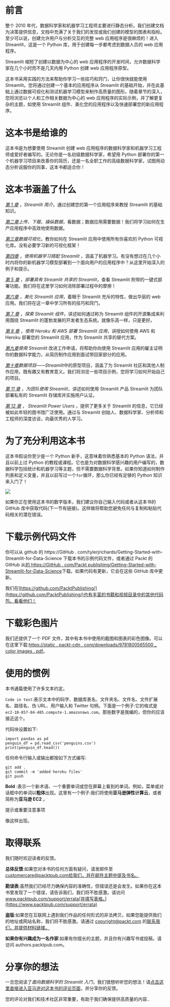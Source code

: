 

# 前言

整个 2010 年代，数据科学家和机器学习工程师主要进行静态分析。我们创建文档为决策提供信息，文档中充满了关于我们的发现或我们创建的模型的图表和指标。至少可以说，创建允许用户与分析交互的完整 web 应用程序是很麻烦的！进入 Streamlit，这是一个 Python 库，用于创建每一步都考虑到数据人员的 web 应用程序。

Streamlit 缩短了创建以数据为中心的 web 应用程序的开发时间，允许数据科学家在几个小时而不是几天内用 Python 创建 web 应用程序原型。

这本书采用实践的方法来帮助你学习一些技巧和窍门，让你很快就能使用 Streamlit。您将通过创建一个基本的应用程序从 Streamlit 的基础开始，并在此基础上通过数据可视化和测试机器学习模型来制作高质量的图形。随着章节的深入，您将浏览以个人和工作相关数据为中心的 web 应用程序的实际示例，并了解更复杂的主题，如使用 Streamlit 组件、美化您的应用程序以及快速部署您的新应用程序。

# 这本书是给谁的

这本书是为想要使用 Streamlit 创建 web 应用程序的数据科学家和机器学习工程师或爱好者编写的。无论你是一名初级数据科学家，希望用 Python 部署你的第一个机器学习项目来改善你的简历，还是一名全职工作的高级数据科学家，试图用动态分析说服你的同事，这本书都适合你！

# 这本书涵盖了什么

[*第 1 章*](B16864_01_Final_VK_ePub.xhtml#_idTextAnchor014) ，*Streamlit 简介*，通过创建您的第一个应用程序来教授 Streamlit 的基础知识。

[*第二章*](B16864_02_Final_VK_ePub.xhtml#_idTextAnchor024)*上传、下载、操纵数据*，看数据；数据应用需要数据！我们将学习如何在生产应用程序中高效地使用数据。

[*第三章*](B16864_03_Final_VK_ePub.xhtml#_idTextAnchor036)*数据可视化*，教你如何在 Streamlit 应用中使用所有你喜欢的 Python 可视化库。没有必要学习新的可视化框架！

[*第四章*](B16864_04_Final_VK_ePub.xhtml#_idTextAnchor049) ，*使用机器学习搭配 Streamlit* ，涵盖了机器学习。有没有想过在几个小时内将你的新机器学习模型部署到一个面向用户的应用程序中？从这里开始深入的例子和提示。

[*第 5 章*](B16864_05_Final_VK_ePub.xhtml#_idTextAnchor056) ，*部署具有 Streamlit 共享的 Streamlit*，查看 Streamlit 附带的一键式部署功能。我们将在这里学习如何消除部署过程中的摩擦！

[*第六章*](B16864_06_Final_VK_ePub.xhtml#_idTextAnchor065) ，*美化 Streamlit 应用*，着眼于 Streamlit 充斥的特性，做出华丽的 web 应用。我们将在这一章中学习所有的技巧和窍门。

[*第 7 章*](B16864_07_Final_VK_ePub.xhtml#_idTextAnchor074) ，*探索 Streamlit 组件*，讲述如何通过称为 Streamlit 组件的开源集成来利用围绕 Streamlit 的蓬勃发展的开发者生态系统。就像乐高一样，只是更好。

[*第 8 章*](B16864_08_Final_VK_ePub.xhtml#_idTextAnchor081) ，*使用 Heroku 和 AWS 部署 Streamlit 应用*，讲授如何使用 AWS 和 Heroku 部署您的 Streamlit 应用，作为 Streamlit 共享的替代方案。

[*第九章*](B16864_09_Final_VK_ePub.xhtml#_idTextAnchor094)*使用 Streamlit* 改进工作申请，将帮助你向使用 Streamlit 应用的雇主证明你的数据科学能力，从简历制作应用到面试带回家部分的应用。

[*第十章*](B16864_10_Final_VK_ePub.xhtml#_idTextAnchor105)*数据项目——Streamlit*中的原型项目，涵盖了为 Streamlit 社区和其他人制作应用，既有趣又有教育意义。我们将浏览一些项目示例，您将学习如何开始自己的项目。

[*第 11 章*](B16864_11_Final_VK_ePub.xhtml#_idTextAnchor122) ，*为团队使用 Streamlit*，讲述如何使用 Streamlit 产品 Streamlit 为团队部署私有的 Streamlit 存储库并实施用户认证。

[*第 12 章*](B16864_12_Final_VK_ePub.xhtml#_idTextAnchor131) ， *Streamlit Power Users* ，提供了更多关于 Streamlit 的信息，它已经被如此年轻的图书馆广泛使用。通过与 Streamlit 创始人、数据科学家、分析师和工程师的深度访谈，向最优秀的人学习。

# 为了充分利用这本书

这本书假设你至少是一个 Python 新手，这意味着你熟悉基本的 Python 语法，并且以前上过 Python 的教程或课程。它也是为对数据科学感兴趣的用户编写的，数据科学包括统计和机器学习等主题，但不需要数据科学背景。如果你知道如何制作列表和定义变量，并且以前写过一个`for`循环，那么你已经有足够的 Python 知识来入门了！

![](image/B16864_Preface_Table1.jpg)

如果你正在使用这本书的数字版本，我们建议你自己输入代码或者从这本书的 GitHub 库中获取代码(下一节有链接)。这样做将帮助您避免任何与复制和粘贴代码相关的潜在错误。

# 下载示例代码文件

你可以从 github 的 https://GitHub . com/tylerjrichards/Getting-Started-with-Streamlit-for-Data-Science 下载本书的示例代码文件，或者通过 Packt 的 GitHub 从[的 https://GitHub . com/Packt publishing/Getting-Started-with-Streamlit-for-Data-Science](https://github.com/PacktPublishing/Getting-Started-with-Streamlit-for-Data-Science)下载。如果代码有更新，它会在这些 GitHub 库中更新。

我们在[https://github.com/PacktPublishing/](https://github.com/PacktPublishing/)也有丰富的书籍和视频目录中的其他代码包。看看他们！

# 下载彩色图片

我们还提供了一个 PDF 文件，其中有本书中使用的截图和图表的彩色图像。可以在这里下载:[https://static . packt-cdn . com/downloads/9781800565500 _ color images . pdf](https://static.packt-cdn.com/downloads/9781800565500_ColorImages.pdf)。

# 使用的惯例

本书通篇使用了许多文本约定。

`Code in text`:表示文本中的码字、数据库表名、文件夹名、文件名、文件扩展名、路径名、伪 URL、用户输入和 Twitter 句柄。下面是一个例子:它的格式是`ec2-10-857-84-485.compute-1.amazonaws.com`。那些数字是我编的，但你的应该接近这个。

代码块设置如下:

```
import pandas as pd 
penguin_df = pd.read_csv('penguins.csv')
print(penguin_df.head())
```

任何命令行输入或输出都按如下方式编写:

```
git add .
git commit -m 'added heroku files'
git push
```

**Bold** :表示一个新术语、一个重要单词或您在屏幕上看到的单词。例如，菜单或对话框中的单词以**粗体**出现。这里有一个例子:我们将使用**亚马逊弹性计算云**，或者简称为**亚马逊 EC2** 。

提示或重要注意事项

像这样出现。

# 取得联系

我们随时欢迎读者的反馈。

**总体反馈**:如果您对本书的任何方面有疑问，请发邮件至 customercare@packtpub.com[给我们，并在邮件主题中提及书名。](https://customercare@packtpub.com)

**勘误表**:虽然我们已经尽力确保内容的准确性，但错误还是会发生。如果你在这本书里发现了一个错误，请告诉我们，我们将不胜感激。请访问 www.packtpub.com/support/errata[并填写表格。](https://www.packtpub.com/support/errata)

**盗版**:如果您在互联网上遇到我们作品的任何形式的非法拷贝，如果您能提供我们的地址或网站名称，我们将不胜感激。请通过 copyright@packt.com 的[联系我们，并提供材料链接。](https://copyright@packt.com)

**如果你有兴趣成为一名作家**:如果有你擅长的主题，并且你有兴趣写书或投稿，请访问 authors.packtpub.com。

# 分享你的想法

一旦您阅读了*面向数据科学的 Streamlit 入门*，我们很想听听您的想法！请[点击这里直接进入亚马逊对这本书的评论页面](https://packt.link/r/1-800-56550-X)，并分享你的反馈。

您的评论对我们和技术社区非常重要，有助于我们确保提供高质量的内容..